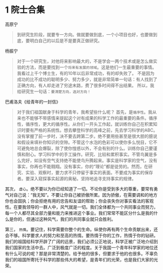 # 1 院士合集
高原宁
> 到研究生阶段，就要专一方向。做就要做到底，一个小项目也好，也要做到底，要明白自己的以后是不是要真正做研究。

杨振宁
> 对于一个研究生，对他将来影响最大的，不是学会一两个技术或是怎么做实验的方法，而是要找到一个`将来有发展的领域`。这是他们一生最重要的事情。
我看过上千个博士生，有的10年以后非常成功，有的却失败了。
不是因为成功的比不成功的聪明多少、努力多少，就是非常简单一句话：有人找到了正确方向，有人却走进了穷途末路，费了很多时间得不出结果。
所以，我给研究生一句话：`要清楚方向，选对方向！`

巴甫洛夫《给青年的一封信》
> 对于我们祖国献身于科学的青年，我希望些什么呢？
   首先，是`循序性`。我从来也不能够不带感情来提起这个对有成果的科学工作的最重要的条件。循序性，循序性，更大的循序性。从你们一开头工作起，就训练你自己在积累知识时要有严格的系统性。想去攀登科学的高峰之前，先去学习科学的ABC。 没有掌握了前一步时，决不要去跨第二步。绝不要用些甚至是很大胆的臆说和假设来填补你知识的空隙。不管这个水泡的色彩可以使你多么悦目，它不可避免地总会爆裂，除了使你惶惑以外，不会有别的什么。训练你自己要谨慎和耐心。学习科学中的手工操作。研究、比较和累积事实。不管鸟翼是多么完好，如没有空气支持绝不能使鸟升腾起来。事实是科学家的空气，没有事实，你再也不能翱翔。没有事实，你的“理论”都是徒劳的。然而，在研究、实验、观察时，要力求不只停留于事实的表面。不要成为事实的保存者。要深入窥探事实起源的奥秘。坚持地追寻支持事实的规律。

   其次， `虚心`。绝不要以为你已经知道了一切。不论你是受到多大的尊重，要常有勇气对自己说：“我无知”。不要让你自己被骄傲所累。因为骄傲，在需要调和的地方你也会固执；你会拒绝有用的忠告和友谊的帮助；你会丧失你对事实看法的客观性。在要我领导的一群人中，风气就是一切。我们全体都为一个共同事业而努力，每一个人都尽其全部力量和能力来推进这个事业。我们常常不能区分什么是我的什么是你的，但通过这种风气，我们的共同事业就只会胜利。
    
   第三， `热情`。要记住，科学需要你整个的生命。纵使你再有两个生命贡献出来，还会不够。科学要求人的努力和至高的热情。要热情于你的工作，热情于你的钻研。我们的祖国给科学开辟了广阔的远景，我们必须公正地说，科学正被广泛地介绍到我们国家的生活中去。广泛到极度广泛的程度。关于我国一个青年科学家的地位还有什么可说的呢？那是非常清楚的。给予他的很多，但要求于他的也很多。不辜负我们的祖国所寄托于科学的那些伟大的希望，是青年们的光荣，也是我们大家的光荣。
